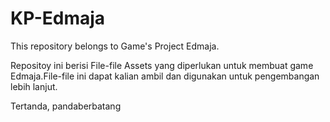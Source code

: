 # KP-Edmaja
This repository belongs to Game's Project Edmaja.

Repositoy ini berisi File-file Assets yang diperlukan untuk membuat game Edmaja.File-file ini dapat kalian ambil dan digunakan untuk pengembangan lebih lanjut.

Tertanda,
pandaberbatang
